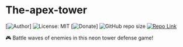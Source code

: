 # The-apex-tower


[![Author](https://img.shields.io/badge/Author-85599-brightgreen.svg)]
![License: MIT](https://img.shields.io/badge/License-MIT-yellow.svg) 
[![Donate](https://img.shields.io/badge/Donate-PayPal-brightgreen.svg)]
![GitHub repo size](https://img.shields.io/github/repo-size/ianramzy/apex-tower-defense.svg)
[![Repo Link](https://img.shields.io/badge/Repo-Link-black.svg)](https://github.com/85599/The-apex-tower)

🎮 Battle waves of enemies in this neon tower defense game!

